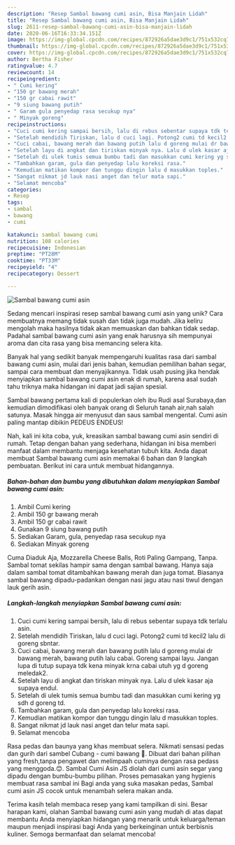 ```yaml
---
description: "Resep Sambal bawang cumi asin, Bisa Manjain Lidah"
title: "Resep Sambal bawang cumi asin, Bisa Manjain Lidah"
slug: 2611-resep-sambal-bawang-cumi-asin-bisa-manjain-lidah
date: 2020-06-16T16:33:34.151Z
image: https://img-global.cpcdn.com/recipes/872926a5dae3d9c1/751x532cq70/sambal-bawang-cumi-asin-foto-resep-utama.jpg
thumbnail: https://img-global.cpcdn.com/recipes/872926a5dae3d9c1/751x532cq70/sambal-bawang-cumi-asin-foto-resep-utama.jpg
cover: https://img-global.cpcdn.com/recipes/872926a5dae3d9c1/751x532cq70/sambal-bawang-cumi-asin-foto-resep-utama.jpg
author: Bertha Fisher
ratingvalue: 4.7
reviewcount: 14
recipeingredient:
- " Cumi kering"
- "150 gr bawang merah"
- "150 gr cabai rawit"
- "9 siung bawang putih"
- " Garam gula penyedap rasa secukup nya"
- " Minyak goreng"
recipeinstructions:
- "Cuci cumi kering sampai bersih, lalu di rebus sebentar supaya tdk terlalu asin."
- "Setelah mendidih Tiriskan, lalu d cuci lagi. Potong2 cumi td kecil2 lalu di goreng sbntar."
- "Cuci cabai, bawang merah dan bawang putih lalu d goreng mulai dr bawang merah, bawang putih lalu cabai. Goreng sampai layu. Jangan lupa di tutup supaya tdk kena minyak krna cabai utuh yg d goreng meledak2."
- "Setelah layu di angkat dan tiriskan minyak nya. Lalu d ulek kasar aja supaya endul."
- "Setelah di ulek tumis semua bumbu tadi dan masukkan cumi kering yg sdh d goreng td."
- "Tambahkan garam, gula dan penyedap lalu koreksi rasa."
- "Kemudian matikan kompor dan tunggu dingin lalu d masukkan toples."
- "Sangat nikmat jd lauk nasi anget dan telur mata sapi."
- "Selamat mencoba"
categories:
- Resep
tags:
- sambal
- bawang
- cumi

katakunci: sambal bawang cumi 
nutrition: 108 calories
recipecuisine: Indonesian
preptime: "PT28M"
cooktime: "PT33M"
recipeyield: "4"
recipecategory: Dessert

---
```



![Sambal bawang cumi asin](https://img-global.cpcdn.com/recipes/872926a5dae3d9c1/751x532cq70/sambal-bawang-cumi-asin-foto-resep-utama.jpg)

Sedang mencari inspirasi resep sambal bawang cumi asin yang unik? Cara membuatnya memang tidak susah dan tidak juga mudah. Jika keliru mengolah maka hasilnya tidak akan memuaskan dan bahkan tidak sedap. Padahal sambal bawang cumi asin yang enak harusnya sih mempunyai aroma dan cita rasa yang bisa memancing selera kita.

Banyak hal yang sedikit banyak mempengaruhi kualitas rasa dari sambal bawang cumi asin, mulai dari jenis bahan, kemudian pemilihan bahan segar, sampai cara membuat dan menyajikannya. Tidak usah pusing jika hendak menyiapkan sambal bawang cumi asin enak di rumah, karena asal sudah tahu triknya maka hidangan ini dapat jadi sajian spesial.

Sambal bawang pertama kali di populerkan oleh ibu Rudi asal Surabaya,dan kemudian dimodifikasi oleh banyak orang di Seluruh tanah air,nah salah satunya. Masak hingga air menyusut dan saus sambal mengental. Cumi asin paling mantap dibikin PEDEUS ENDEUS!


Nah, kali ini kita coba, yuk, kreasikan sambal bawang cumi asin sendiri di rumah. Tetap dengan bahan yang sederhana, hidangan ini bisa memberi manfaat dalam membantu menjaga kesehatan tubuh kita. Anda dapat membuat Sambal bawang cumi asin memakai 6 bahan dan 9 langkah pembuatan. Berikut ini cara untuk membuat hidangannya.

<!--inarticleads1-->

##### Bahan-bahan dan bumbu yang dibutuhkan dalam menyiapkan Sambal bawang cumi asin:

1. Ambil  Cumi kering
1. Ambil 150 gr bawang merah
1. Ambil 150 gr cabai rawit
1. Gunakan 9 siung bawang putih
1. Sediakan  Garam, gula, penyedap rasa secukup nya
1. Sediakan  Minyak goreng


Cuma Diaduk Aja, Mozzarella Cheese Balls, Roti Paling Gampang, Tanpa. Sambal tomat sekilas hampir sama dengan sambal bawang. Hanya saja dalam sambal tomat ditambahkan bawang merah dan juga tomat. Biasanya sambal bawang dipadu-padankan dengan nasi jagu atau nasi tiwul dengan lauk gerih asin. 

<!--inarticleads2-->

##### Langkah-langkah menyiapkan Sambal bawang cumi asin:

1. Cuci cumi kering sampai bersih, lalu di rebus sebentar supaya tdk terlalu asin.
1. Setelah mendidih Tiriskan, lalu d cuci lagi. Potong2 cumi td kecil2 lalu di goreng sbntar.
1. Cuci cabai, bawang merah dan bawang putih lalu d goreng mulai dr bawang merah, bawang putih lalu cabai. Goreng sampai layu. Jangan lupa di tutup supaya tdk kena minyak krna cabai utuh yg d goreng meledak2.
1. Setelah layu di angkat dan tiriskan minyak nya. Lalu d ulek kasar aja supaya endul.
1. Setelah di ulek tumis semua bumbu tadi dan masukkan cumi kering yg sdh d goreng td.
1. Tambahkan garam, gula dan penyedap lalu koreksi rasa.
1. Kemudian matikan kompor dan tunggu dingin lalu d masukkan toples.
1. Sangat nikmat jd lauk nasi anget dan telur mata sapi.
1. Selamat mencoba


Rasa pedas dan baunya yang khas membuat selera. Nikmati sensasi pedas dan gurih dari sambel Cubang - cumi bawang 🦑. Dibuat dari bahan pilihan yang fresh,tanpa pengawet dan melimpaah cuminya dengan rasa pedass yang menggoda.😊. Sambal Cumi Asin JS diolah dari cumi asin segar yang dipadu dengan bumbu-bumbu pilihan. Proses pemasakan yang hygienis membuat rasa sambal ini Bagi anda yang suka masakan pedas, Sambal cumi asin JS cocok untuk menambah selera makan anda. 

Terima kasih telah membaca resep yang kami tampilkan di sini. Besar harapan kami, olahan Sambal bawang cumi asin yang mudah di atas dapat membantu Anda menyiapkan hidangan yang menarik untuk keluarga/teman maupun menjadi inspirasi bagi Anda yang berkeinginan untuk berbisnis kuliner. Semoga bermanfaat dan selamat mencoba!
